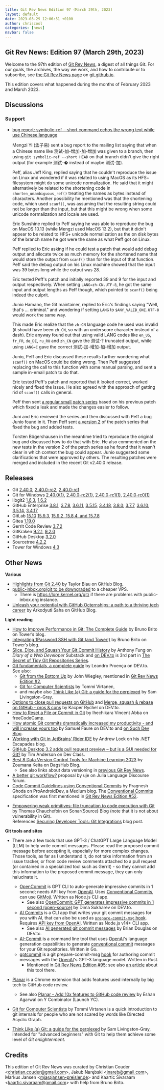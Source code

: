 ```yaml
---
title: Git Rev News Edition 97 (March 29th, 2023)
layout: default
date: 2023-03-29 12:06:51 +0100
author: chriscool
categories: [news]
navbar: false
---
```


## Git Rev News: Edition 97 (March 29th, 2023)

Welcome to the 97th edition of [Git Rev News](https://git.github.io/rev_news/rev_news/),
a digest of all things Git. For our goals, the archives, the way we work, and how to contribute or to
subscribe, see [the Git Rev News page](https://git.github.io/rev_news/rev_news/) on [git.github.io](http://git.github.io).

This edition covers what happened during the months of February 2023 and March 2023.

## Discussions

<!---
### General
-->

<!---
### Reviews
-->

### Support

* [bug report: symbolic-ref --short command echos the wrong text while use Chinese language](https://lore.kernel.org/git/CAGF3oAcCi+fG12j-1U0hcrWwkF5K_9WhOi6ZPHBzUUzfkrZDxA@mail.gmail.com/)

  Mengzi Yi (孟子易) sent a bug report to the mailing list saying that
  when a Chinese name like 测试-加-增加-加-增加 was given to a branch,
  then using `git symbolic-ref --short HEAD` on that branch didn't
  give the right output (for example 测试-� instead of maybe 测试-加).

  Peff, alias Jeff King, replied saying that he couldn't reproduce the
  issue on Linux and wondered if it was related to using MacOS as its
  HFS+ filesystem might do some unicode normalization. He said that it
  might alternatively be related to the shortening code in
  `shorten_unambiguous_ref()` treating the names as bytes instead of
  characters. Another possibility he mentioned was that the shortening
  code, which used `scanf()`, was assuming that the resulting string
  could not be longer than the input, but that this might be wrong
  when some unicode normalization and locale are used.

  Eric Sunshine replied to Peff saying he was able to reproduce the
  bug on MacOS 10.13 (while Mengzi used MacOS 13.2), but that it
  didn't appear to be related to HFS+ unicode normalization as the on
  disk bytes of the branch name he got were the same as what Peff got
  on Linux.

  Peff replied to Eric asking if he could test a patch that would add
  debug output and allocate twice as much memory for the shortened
  name that would store the output from `scanf()` than for the input
  of that function. Peff said the debug output on his Linux machine
  showed that the input was 39 bytes long while the output was 28.

  Eric tested Peff's patch and initially reported 39 and 9 for the
  input and output respectively. When setting `LANG=zh-CN.UTF-8`, he
  got the same input and output lengths as Peff though, which pointed
  to `scanf()` being indeed the culprit.

  Junio Hamano, the Git maintainer, replied to Eric's findings saying
  "Well, that's ... criminal." and wondering if setting `LANG` to
  `$ANY_VALID_ONE.UTF-8` would work the same way.

  This made Eric realize that the `zh-CN` language code he used was
  invalid (it should have been `zh_CN`, so with an underscore
  character instead of a dash). Eric anyway found out that using valid
  LANG codes like `en_US`, `fr_FR`, `de_DE`, `ru_RU` and `zh_CN` gave
  the 测试-? truncated output, while using `LANG=C` gave the correct
  测试-加-增加-加-增加 output.

  Junio, Peff and Eric discussed these results further wondering what
  `scanf()` on MacOS could be doing wrong. Then Peff suggested
  replacing the call to this function with some manual parsing, and
  sent a sample in-email patch to do that.

  Eric tested Peff's patch and reported that it looked correct, worked
  nicely and fixed the issue. He also agreed with the approach of
  getting rid of `scanf()` calls in general.

  Peff then sent
  [a regular small patch series](https://lore.kernel.org/git/Y+vVFFCRem6t4IGM@coredump.intra.peff.net/)
  based on his previous patch which fixed a leak and made the changes
  easier to follow.

  Juni and Eric reviewed the series and then discussed with Peff a bug
  Junio found in it. Then Peff sent
  [a version 2](https://lore.kernel.org/git/Y+z3MtgayoXsxaHA@coredump.intra.peff.net/)
  of the patch series that fixed the bug and added tests.

  Torsten Bögershausen in the meantime tried to reproduce the original
  bug and discussed how to do that with Eric. He also commented on the
  new tests in the version 2 of the patch series as he found that it
  wasn't clear in which context the bug could appear. Junio suggested
  some clarifications that were approved by others. The resulting
  patches were merged and included in the recent Git v2.40.0 release.

<!---
## Developer Spotlight:
-->

## Releases

+ Git [2.40.0](https://public-inbox.org/git/xmqqjzzkv8xz.fsf@gitster.g/),
[2.40.0-rc2](https://public-inbox.org/git/xmqqy1o8wdgi.fsf@gitster.g/),
[2.40.0-rc1](https://public-inbox.org/git/xmqqilfknzen.fsf@gitster.g/)
+ Git for Windows [2.40.0(1)](https://github.com/git-for-windows/git/releases/tag/v2.40.0.windows.1),
[2.40.0-rc2(1)](https://github.com/git-for-windows/git/releases/tag/v2.40.0-rc2.windows.1),
[2.40.0-rc1(1)](https://github.com/git-for-windows/git/releases/tag/v2.40.0-rc1.windows.1),
[2.40.0-rc0(1)](https://github.com/git-for-windows/git/releases/tag/v2.40.0-rc0.windows.1)
+ libgit2 [1.6.3](https://github.com/libgit2/libgit2/releases/tag/v1.6.3),
[1.6.2](https://github.com/libgit2/libgit2/releases/tag/v1.6.2)
+ GitHub Enterprise [3.8.1](https://help.github.com/enterprise-server@3.8/admin/release-notes#3.8.1),
[3.7.8](https://help.github.com/enterprise-server@3.7/admin/release-notes#3.7.8),
[3.6.11](https://help.github.com/enterprise-server@3.6/admin/release-notes#3.6.11),
[3.5.15](https://help.github.com/enterprise-server@3.5/admin/release-notes#3.5.15),
[3.4.18](https://help.github.com/enterprise-server@3.4/admin/release-notes#3.4.18),
[3.8.0](https://help.github.com/enterprise-server@3.8/admin/release-notes#3.8.0),
[3.7.7](https://help.github.com/enterprise-server@3.7/admin/release-notes#3.7.7),
[3.6.10](https://help.github.com/enterprise-server@3.6/admin/release-notes#3.6.10),
[3.5.14](https://help.github.com/enterprise-server@3.5/admin/release-notes#3.5.14),
[3.4.17](https://help.github.com/enterprise-server@3.4/admin/release-notes#3.4.17)
+ GitLab [15.10](https://about.gitlab.com/releases/2023/03/22/gitlab-15-10-released/)
[15.9.3](https://about.gitlab.com/releases/2023/03/09/gitlab-15-9-3-released/),
[15.9.2, 15.8.4, and 15.7.8](https://about.gitlab.com/releases/2023/03/02/security-release-gitlab-15-9-2-released/)
+ Gitea [1.19.0](https://blog.gitea.io/2023/03/gitea-1.19.0-is-released/)
+ Gerrit Code Review [3.7.2](https://www.gerritcodereview.com/3.7.html#372)
+ GitKraken [9.2.1](https://help.gitkraken.com/gitkraken-client/current/),
[9.2.0](https://help.gitkraken.com/gitkraken-client/current/)
+ GitHub Desktop [3.2.0](https://desktop.github.com/release-notes/)
+ Sourcetree [4.2.2](https://product-downloads.atlassian.com/software/sourcetree/ReleaseNotes/Sourcetree_4.2.2.html)
+ Tower for Windows [4.3](https://www.git-tower.com/release-notes/windows?show_tab=release-notes)

## Other News

__Various__

+ [Highlights from Git 2.40](https://github.blog/2023-03-13-highlights-from-git-2-40/)
  by Taylor Blau on GitHub Blog.
+ [public-inbox.org/git to be downgraded](https://public-inbox.org/git/20230313225507.M626677@dcvr/T/)
  to a cheaper VPS.
    + There is https://lore.kernel.org/git/ if there are problems with public-inbox\.org instance.
+ [Unleash your potential with GitHub Octernships: a path to a thriving tech career](https://github.blog/2023-03-06-unleash-your-potential-with-github-octernships-a-path-to-a-thriving-tech-career/)
  by Arkodyuti Saha on GitHub Blog.

__Light reading__

+ [How to Improve Performance in Git: The Complete Guide](https://www.git-tower.com/blog/git-performance/) by Bruno Brito on Tower’s blog.
+ [Integrating 1Password SSH with Git (and Tower!)](https://www.git-tower.com/blog/1password-ssh-tower/) by Bruno Brito on Tower’s blog.
+ [Slice, Dice, and Squash Your Git Commit History](https://webdeveloperdiary.substack.com/p/slice-dice-and-squash-your-git-commit)
  by Anthony Fung on _Diary of a Web Developer_ Substack and 
  [on DEV.to](https://dev.to/ant_f_dev/slice-dice-and-squash-your-git-commit-history-2dk3)
  is 3rd part in [The Secret of Tidy Git Repositories Series](https://dev.to/ant_f_dev/series/22124).
+ [Git fundamentals, a complete guide](https://dev.to/leandronsp/git-fundamentals-a-complete-guide-do7)
  by Leandro Proença on DEV\.to.<br>
  See also:
    + [Git from the Bottom Up](https://jwiegley.github.io/git-from-the-bottom-up/) by John Wiegley,
      mentioned in [Git Rev News Edition #2](https://git.github.io/rev_news/2015/04/05/edition-2/),
    + [Git for Computer Scientists](https://eagain.net/articles/git-for-computer-scientists/) by Tommi Virtanen,
    + and maybe also [Think Like (a) Git: a guide for the perplexed](https://think-like-a-git.net/) by Sam Livingston-Gray.
+ [Options to close pull requests on GitHub](https://dev.to/zdybit/3-options-to-close-pull-requests-on-github-what-2j3n) and
  [Merge, squash & rebase on GitHub - pros & cons](https://dev.to/zdybit/when-to-use-particular-options-to-close-pull-requests-on-github-3ce8)
  by Kacper Rychel on DEV\.to.
+ [How to Reset a File or Commit in Git](https://www.freecodecamp.org/news/git-revert-how-to-reset-a-file-or-commit/)
  by Ihechikara Vincent Abba on freeCodeCamp.
+ [How atomic Git commits dramatically increased my productivity - and will increase yours too](https://dev.to/samuelfaure/how-atomic-git-commits-dramatically-increased-my-productivity-and-will-increase-yours-too-4a84)
  by Samuel Faure on DEV\.to and [on Such Dev Blog](https://suchdevblog.com/lessons/AtomicGitCommits.html).
+ [Working with Git in JetBrains' Rider IDE](https://andrewlock.net/working-with-git-in-jetbrains-rider/)
  by Andrew Lock on his .NET Escapades blog.
+ [GitHub Desktop 3.2 adds pull request preview – but is a GUI needed for Git?](https://devclass.com/2023/03/06/github-desktop-3-2-adds-pull-request-preview-but-is-a-gui-needed-for-git/)
  by Tim Anderson on Dev Class.
+ [Best 8 Data Version Control Tools for Machine Learning 2023](https://dagshub.com/blog/best-data-version-control-tools/)
  by Zoumana Keita on DagsHub Blog.
    + See also links about data versioning
      in [previous Git Rev News](https://git.github.io/rev_news/2023/02/28/edition-96/).
+ [A better git workflow?](https://discourse.julialang.org/t/a-better-git-workflow/95248)
  proposal by uje on Julia Language Discourse forum.
+ [Code Commit Guidelines using Conventional Commits](https://proandroiddev.com/code-commit-guidelines-using-conventional-commits-379321ce3785)
  by Pragnesh Ghoda on ProAndroidDev, a Medium blog.
  The [Conventional Commits](https://www.conventionalcommits.org) specification
  was first mentioned in [Git Rev News Edition #52](https://git.github.io/rev_news/2019/06/28/edition-52/).

<!-- Only tangentially related to Git -->
+ [Empowering weak primitives: file truncation to code execution with Git](https://www.sonarsource.com/blog/empowering-weak-primitives-file-truncation-to-code-execution-with-git/)
  by Thomas Chauchefoin on Sonar(Source) Blog
  (note that it is not about vulnerability in Git).<br>
  References [Securing Developer Tools: Git Integrations](https://www.sonarsource.com/blog/securing-developer-tools-git-integrations/)
  blog post.

<!---
__Easy watching__
-->

__Git tools and sites__

+ There are a few tools that use GPT-3 / ChatGPT Large Language Model (LLM) to
  help write commit messages. Please read the proposed commit message before
  accepting it, especially for more complex changes. Those tools, as far as I
  understand it, do not take information from an issue tracker, or from
  code review comments attached to a pull request (or contained in a specialized
  tool such as Gerrit) - so they cannot add this information to the proposed
  commit message, they can only halucinate it.
    + [OpenCommit](https://github.com/di-sukharev/opencommit)
      is GPT CLI to auto-generate impressive commits in 1 second;
      needs API key from [OpenAI](https://platform.openai.com/account/api-keys).
      Uses [Conventional Commits](https://www.conventionalcommits.org),
      can use [GitMoji](https://gitmoji.dev/).
      Written as Node\.js CLI app.
        + See also [OpenCommit: GPT generates impressive commits in 1 second (open-source)](https://dev.to/disukharev/opencommit-gpt-cli-to-auto-generate-impressive-commits-in-1-second-46dh)
          by Dima Sukharev on DEV\.to.
    + [AI Commits](https://github.com/Nutlope/aicommits)
      is a CLI app that writes your git commit messages for you with AI,
      that can also be used as [`prepare-commit-msg` hook](https://git-scm.com/docs/githooks#_prepare_commit_msg).
      Requires [API key from OpenAI](https://platform.openai.com/account/api-keys).
      Written as Node\.js v14+ CLI app.
        + See also [AI generated git commit messages](https://dev.to/bdougieyo/ai-generated-git-commit-messages-4j7g)
          by Brian Douglas on DEV\.to.
    + [AI-Commit](https://github.com/nguyenvanduocit/ai-commit)
      is a command line tool that uses [OpenAI](https://openai.com/)'s
      language generation capabilities to generate
      [conventional commit](https://www.conventionalcommits.org)
      messages for your Git repositories.  Written in Go.
    + [gptcommit](https://github.com/zurawiki/gptcommit) is
      a git prepare-commit-msg [hook](https://git-scm.com/docs/githooks)
      for authoring commit messages with the [OpenAI](https://openai.com/)'s GPT-3 language model.
      Written in Rust.
        + Mentioned in [Git Rev News Edition #95](https://git.github.io/rev_news/2023/01/31/edition-95/);
          see also [an article](https://zura.wiki/post/never-write-a-commit-message-again-with-the-help-of-gpt-3/)
          about this tool there.

+ [Planar](https://www.useplanar.com/) is a Chrome extension
  that adds features used internally by big tech to GitHub code review.
    + See also [Planar - Add 10x features to GitHub code review](https://www.ycombinator.com/launches/ICU-planar-add-10x-features-to-github-code-review)
      by Eshan Agarwal on Y Combinator (Launch YC).
+ [Git for Computer Scientists](https://eagain.net/articles/git-for-computer-scientists/)
  by Tommi Virtanen is a quick introduction to git internals for people
  who are not scared by words like Directed Acyclic Graph.
+ [Think Like (a) Git: a guide for the perplexed](https://think-like-a-git.net/)
  by Sam Livingston-Gray, intended for "advanced beginners" with Git
  to help them achieve some level of _Git enlightenment_.


## Credits

This edition of Git Rev News was curated by
Christian Couder &lt;<christian.couder@gmail.com>&gt;,
Jakub Narębski &lt;<jnareb@gmail.com>&gt;,
Markus Jansen &lt;<mja@jansen-preisler.de>&gt; and
Kaartic Sivaraam &lt;<kaartic.sivaraam@gmail.com>&gt;
with help from Bruno Brito.
